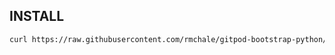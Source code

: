 ## INSTALL
```sh
curl https://raw.githubusercontent.com/rmchale/gitpod-bootstrap-python/main/install.sh |sh
```
